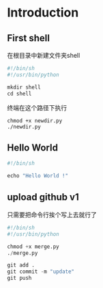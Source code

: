 # Introduction

## First shell

在根目录中新建文件夹shell

```python
#!/bin/sh
#!/usr/bin/python

mkdir shell
cd shell
```

终端在这个路径下执行
```
chmod +x newdir.py
./newdir.py
```

## Hello World

```python
#!/bin/sh

echo "Hello World !"
```

## upload github v1

只需要把命令行挨个写上去就行了

```py
#!/bin/sh
#!/usr/bin/python

chmod +x merge.py 
./merge.py

git add .
git commit -m "update"
git push
```